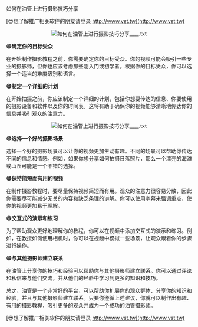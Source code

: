 如何在油管上进行摄影技巧分享

[😍想了解推广相关软件的朋友请登录 http://www.vst.tw](http://www.vst.tw)

 <center><img src="https://vst.tw/MP4/tuiguang/png/3.png" alt="如何在油管上进行摄影技巧分享____.txt"></center>

**😄确定你的目标受众**

在开始制作摄影教程之前，你需要确定你的目标受众。你的视频可能会吸引一些专业的摄影师，但你也应该考虑那些刚入门或初学者。根据你的目标受众，你可以选择一个适当的难度级别和语言。

**😄制定一个详细的计划**

在开始拍摄之前，你应该制定一个详细的计划，包括你想要传达的信息、你要使用的摄影设备和软件以及你的时间表。这将有助于确保你的视频能够清晰地传达你的信息并吸引观众的注意力。

 <center><img src="https://vst.tw/MP4/tuiguang/png/3.png" alt="如何在油管上进行摄影技巧分享____.txt"></center>

**😄选择一个好的摄影场景**

选择一个好的摄影场景可以让你的视频更加生动有趣。不同的场景可以帮助你传达不同的信息和情感。例如，如果你想分享如何拍摄日落照片，那么一个漂亮的海滩或山丘可能是一个不错的选择。

**😄保持简短而有用的视频**

在制作摄影教程时，要尽量保持视频简短而有用。观众的注意力很容易分散，因此你需要尽可能减少无关的内容和缺乏条理的讲解。你可以使用字幕来强调重点，使你的视频更加易于理解。

**😄交互式的演示和练习**

为了帮助观众更好地理解你的教程，你可以在视频中添加交互式的演示和练习。例如，在教授如何使用相机时，你可以在视频中模拟一些场景，让观众跟着你的步骤进行操作。

**😄与其他摄影师建立联系**

在油管上分享你的技巧和经验可以帮助你与其他摄影师建立联系。你可以通过评论和私信来与他们交流，并从他们的经验中学习到更多的知识和技巧。

总之，油管是一个非常好的平台，可以帮助你扩展你的观众群体、分享你的知识和经验，并且与其他摄影师建立联系。只要你遵循上述建议，你就可以制作出有趣、有用的摄影教程，吸引更多的观众并成为一个成功的油管摄影师。

[😍想了解推广相关软件的朋友请登录 http://www.vst.tw](http://www.vst.tw)



